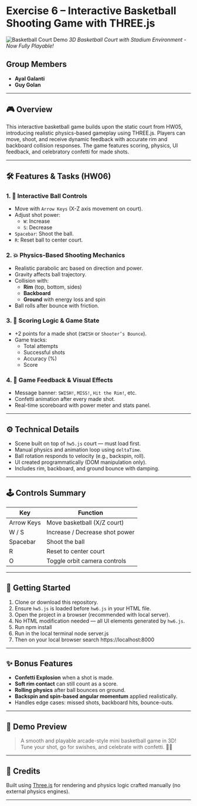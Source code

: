 # Exercise 6 – Interactive Basketball Shooting Game with THREE.js

![Basketball Court Demo](basketball_hw6.gif)
*3D Basketball Court with Stadium Environment - Now Fully Playable!*

## Group Members
- **Ayal Galanti**
- **Guy Golan**

---

## 🎮 Overview

This interactive basketball game builds upon the static court from HW05, introducing realistic physics-based gameplay using THREE.js. Players can move, shoot, and receive dynamic feedback with accurate rim and backboard collision responses. The game features scoring, physics, UI feedback, and celebratory confetti for made shots.

---

## 🛠️ Features & Tasks (HW06)

### 1. 🏀 Interactive Ball Controls
- Move with `Arrow Keys` (X-Z axis movement on court).
- Adjust shot power:
  - `W`: Increase
  - `S`: Decrease
- `Spacebar`: Shoot the ball.
- `R`: Reset ball to center court.

### 2. 💥 Physics-Based Shooting Mechanics
- Realistic parabolic arc based on direction and power.
- Gravity affects ball trajectory.
- Collision with:
  - **Rim** (top, bottom, sides)
  - **Backboard**
  - **Ground** with energy loss and spin
- Ball rolls after bounce with friction.

### 3. 🧠 Scoring Logic & Game State
- +2 points for a made shot (`SWISH` or `Shooter’s Bounce`).
- Game tracks:
  - Total attempts
  - Successful shots
  - Accuracy (%)
  - Score

### 4. 🎉 Game Feedback & Visual Effects
- Message banner: `SWISH!`, `MISS!`, `Hit the Rim!`, etc.
- Confetti animation after every made shot.
- Real-time scoreboard with power meter and stats panel.

---

## ⚙️ Technical Details

- Scene built on top of `hw5.js` court — must load first.
- Manual physics and animation loop using `deltaTime`.
- Ball rotation responds to velocity (e.g., backspin, roll).
- UI created programmatically (DOM manipulation only).
- Includes rim, backboard, and ground bounce with damping.

---

## 🕹️ Controls Summary

| Key         | Function                        |
|-------------|----------------------------------|
| Arrow Keys  | Move basketball (X/Z court)      |
| W / S       | Increase / Decrease shot power   |
| Spacebar    | Shoot the ball                   |
| R           | Reset to center court            |
| O           | Toggle orbit camera controls     |

---

## 🚀 Getting Started

1. Clone or download this repository.
2. Ensure `hw5.js` is loaded before `hw6.js` in your HTML file.
3. Open the project in a browser (recommended with local server).
4. No HTML modification needed — all UI elements generated by `hw6.js`.
5. Run npm install
6. Run in the local terminal node server.js
7. Then on your local browser search https://localhost:8000

---

## ✨ Bonus Features

- **Confetti Explosion** when a shot is made.
- **Soft rim contact** can still count as a score.
- **Rolling physics** after ball bounces on ground.
- **Backspin and spin-based angular momentum** applied realistically.
- Handles edge cases: missed shots, backboard hits, bounce-outs.

---

## 📸 Demo Preview

> A smooth and playable arcade-style mini basketball game in 3D!  
> Tune your shot, go for swishes, and celebrate with confetti. 🏀🎊

---

## 🧾 Credits

Built using [Three.js](https://threejs.org/) for rendering and physics logic crafted manually (no external physics engines).

---

